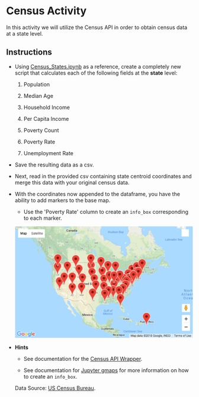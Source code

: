 # Census Activity

In this activity we will utilize the Census API in order to obtain census data at a state level.

## Instructions

* Using [Census_States.ipynb](Unsolved/Census_States.ipynb) as a reference, create a completely new script that calculates each of the following fields at the **state** level:

  1. Population

  2. Median Age

  3. Household Income

  4. Per Capita Income

  5. Poverty Count

  6. Poverty Rate

  7. Unemployment Rate

* Save the resulting data as a csv.

* Next, read in the provided csv containing state centroid coordinates and merge this data with your original census data.

* With the coordinates now appended to the dataframe, you have the ability to add markers to the base map.

  * Use the 'Poverty Rate' column to create an `info_box` corresponding to each marker.

  ![10-State_Markers.png](Images/10-State_Markers.png)

* **Hints**

  * See documentation for the [Census API Wrapper](https://github.com/datamade/census).

  * See documentation for [Jupyter gmaps](http://jupyter-gmaps.readthedocs.io/en/latest/tutorial.html) for more information on how to create an `info_box`.

  Data Source: [US Census Bureau](https://www.census.gov/developers/).
